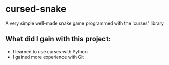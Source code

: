 # cursed-snake
A very simple well-made snake game programmed with the 'curses' library

## What did I gain with this project:
* I learned to use curses with Python
* I gained more experience with Git
